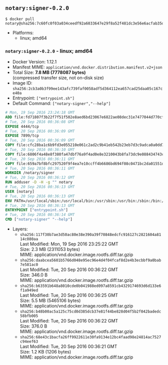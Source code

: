 ## `notary:signer-0.2.0`

```console
$ docker pull notary@sha256:7c60fc0f03a034ceedf92a6033647e29f8a52f481dc3e56e6acfab35d0342c47
```

-	Platforms:
	-	linux; amd64

### `notary:signer-0.2.0` - linux; amd64

-	Docker Version: 1.12.1
-	Manifest MIME: `application/vnd.docker.distribution.manifest.v2+json`
-	Total Size: **7.8 MB (7778087 bytes)**  
	(compressed transfer size, not on-disk size)
-	Image ID: `sha256:2cb3a0b3f99ee143afc739faf0058adf5d364112ea657cad25daa05c167ce40a`
-	Entrypoint: `["entrypoint.sh"]`
-	Default Command: `["notary-signer","--help"]`

```dockerfile
# Mon, 19 Sep 2016 23:24:18 GMT
ADD file:fd71807f3b22f7f51f502e8aed6bd23067e6822ae08dec31e7477044d770cf48 in / 
# Tue, 20 Sep 2016 00:36:08 GMT
EXPOSE 4444/tcp
# Tue, 20 Sep 2016 00:36:09 GMT
EXPOSE 7899/tcp
# Tue, 20 Sep 2016 00:36:09 GMT
COPY file:cfc28ba1c6b9fd3e055210e061c2ad2c9b41eb542b23eb7d3c9adca0a0dd775d in /notary/signer/ 
# Tue, 20 Sep 2016 00:36:10 GMT
COPY file:6806f4a48e8f380fa47dbf76a9f4ad0e8e3210043b8fa73dc9e088434743cd79 in /notary/signer/ 
# Tue, 20 Sep 2016 00:36:11 GMT
COPY file:659a7bf8bfc297520f9f4ea7e10ccff4b6686bd694f08c0471bc2da01551deb8 in /notary/signer/ 
# Tue, 20 Sep 2016 00:36:11 GMT
WORKDIR /notary/signer
# Tue, 20 Sep 2016 00:36:12 GMT
RUN adduser -D -H -g "" notary
# Tue, 20 Sep 2016 00:36:13 GMT
USER [notary]
# Tue, 20 Sep 2016 00:36:13 GMT
ENV PATH=/usr/local/sbin:/usr/local/bin:/usr/sbin:/usr/bin:/sbin:/bin:/notary/signer
# Tue, 20 Sep 2016 00:36:13 GMT
ENTRYPOINT ["entrypoint.sh"]
# Tue, 20 Sep 2016 00:36:14 GMT
CMD ["notary-signer" "--help"]
```

-	Layers:
	-	`sha256:117f30b7ae3d50ac80e38e390a39f70848edcfc916127c2821604a8114c080aa`  
		Last Modified: Mon, 19 Sep 2016 23:25:22 GMT  
		Size: 2.3 MB (2311053 bytes)  
		MIME: application/vnd.docker.image.rootfs.diff.tar.gzip
	-	`sha256:daabcea5601b5766d048e95ec96e4d4f04fcaf8d2e4b3ecbbf9a0bab7e581ac0`  
		Last Modified: Tue, 20 Sep 2016 00:36:22 GMT  
		Size: 346.0 B  
		MIME: application/vnd.docker.image.rootfs.diff.tar.gzip
	-	`sha256:b63591b648a8010cde0b041988ed097a8591cb4329174693d6d133e6f1a949ed`  
		Last Modified: Tue, 20 Sep 2016 00:36:25 GMT  
		Size: 5.5 MB (5465106 bytes)  
		MIME: application/vnd.docker.image.rootfs.diff.tar.gzip
	-	`sha256:b48b00ac5a125c75cd0d385dcb37e81f44be828d04f5b2f042badedc58bfb005`  
		Last Modified: Tue, 20 Sep 2016 00:36:22 GMT  
		Size: 376.0 B  
		MIME: application/vnd.docker.image.rootfs.diff.tar.gzip
	-	`sha256:68e43c1bacfa26ff9922611e30fa9134e12bc4faad98e24814ac7527c94eef63`  
		Last Modified: Tue, 20 Sep 2016 00:36:21 GMT  
		Size: 1.2 KB (1206 bytes)  
		MIME: application/vnd.docker.image.rootfs.diff.tar.gzip
